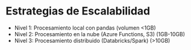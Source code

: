 # Estrategias de Escalabilidad
- Nivel 1: Procesamiento local con pandas (volumen <1GB)
- Nivel 2: Procesamiento en la nube (Azure Functions, S3) (1GB-10GB)
- Nivel 3: Procesamiento distribuido (Databricks/Spark) (>10GB)
